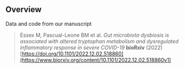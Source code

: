 ## Overview
Data and code from our manuscript

> Essex M, Pascual-Leone BM et al. _Gut microbiota dysbiosis is associated with altered tryptophan metabolism and dysregulated inflammatory response in severe COVID-19_ **bioRxiv** (2022) [https://doi.org/10.1101/2022.12.02.518860](https://www.biorxiv.org/content/10.1101/2022.12.02.518860v1)
